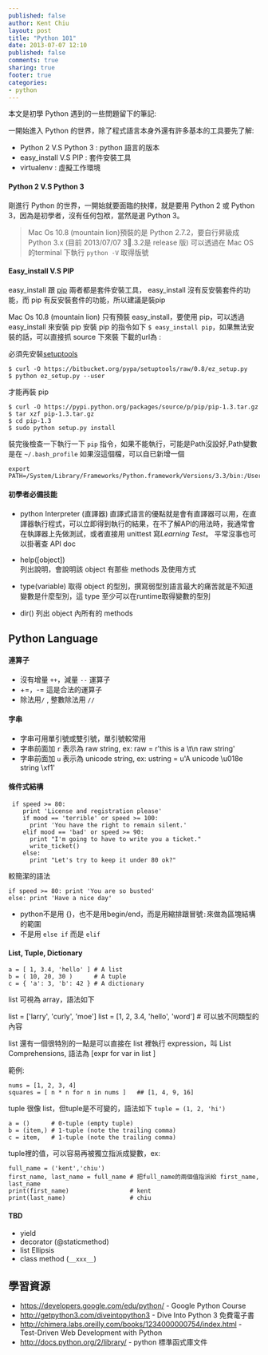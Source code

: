 ```yaml
---
published: false
author: Kent Chiu
layout: post
title: "Python 101"
date: 2013-07-07 12:10
published: false
comments: true
sharing: true
footer: true
categories: 
- python
---
```


 
本文是初學 Python 遇到的一些問題留下的筆記:

一開始進入 Python 的世界，除了程式語言本身外還有許多基本的工具要先了解:

-  Python 2 V.S Python 3 : python 語言的版本
-  easy_install V.S PIP : 套件安裝工具
-  virtualenv            : 虛擬工作環境  


#### Python 2 V.S Python 3

剛進行 Python 的世界，一開始就要面臨的抉擇，就是要用 Python 2 或 Python 3，因為是初學者，沒有任何包袱，當然是選 Python 3。


> Mac Os 10.8 (mountain lion)預裝的是 Python 2.7.2，要自行昇級成 Python 3.x (目前 2013/07/07 3.3.2是 release 版)
> 可以透過在 Mac OS 的terminal 下執行 `python -V` 取得版號


#### Easy_install V.S PIP
easy_install 跟 [pip][] 兩者都是套件安裝工具， easy_install 沒有反安裝套件的功能，而 pip 有反安裝套件的功能，所以建議是裝pip

Mac Os 10.8 (mountain lion) 只有預裝 easy_install，要使用 pip，可以透過 easy_install 來安裝 pip
安裝 pip 的指令如下 `$ easy_install pip`，如果無法安裝的話，可以直接抓 source 下來裝
下載的url為 : 

必須先安裝[setuptools][] 

	$ curl -O https://bitbucket.org/pypa/setuptools/raw/0.8/ez_setup.py
	$ python ez_setup.py --user	


才能再裝 pip

	$ curl -O https://pypi.python.org/packages/source/p/pip/pip-1.3.tar.gz
	$ tar xzf pip-1.3.tar.gz
	$ cd pip-1.3
	$ sudo python setup.py install
 
裝完後檢查一下執行一下 `pip` 指令，如果不能執行，可能是Path沒設好,Path變數是在 `~/.bash_profile` 如果沒這個檔，可以自已新增一個

	export PATH=/System/Library/Frameworks/Python.framework/Versions/3.3/bin:/Users/kent/Library/Python/3.3/bin:$PATH
 

#### 初學者必備技能

- 	python Interpreter (直譯器)
	直譯式語言的優點就是會有直譯器可以用，在直譯器執行程式，可以立即得到執行的結果，在不了解API的用法時，我通常會在執譯器上先做測試，或者直接用 unittest 寫*Learning Test*。
	平常沒事也可以掛著查 API doc

- 	help([object])  
	列出說明，會說明該 object 有那些 methods 及使用方式
- 	type(variable)
	取得 object 的型別，撰寫弱型別語言最大的痛苦就是不知道變數是什麼型別，這 type 至少可以在runtime取得變數的型別
-   dir() 列出 object 內所有的 methods



Python Language
---

#### 連算子

- 沒有增量 `++`，減量 `--` 運算子
- +=，-= 這是合法的運算子
- 除法用`/` , 整數除法用 `//`

#### 字串

- 字串可用單引號或雙引號，單引號較常用
- 字串前面加 `r` 表示為 raw string, ex: raw = r'this is a \t\n raw string'
- 字串前面加 `u` 表示為 unicode string, ex: ustring = u'A unicode \u018e string \xf1'

#### 條件式結構

	 if speed >= 80:
	    print 'License and registration please'
	    if mood == 'terrible' or speed >= 100:
	      print 'You have the right to remain silent.'
	    elif mood == 'bad' or speed >= 90:
	      print "I'm going to have to write you a ticket."
	      write_ticket()
	    else:
	      print "Let's try to keep it under 80 ok?"

較簡潔的語法
	      
	if speed >= 80: print 'You are so busted'
	else: print 'Have a nice day'	      
	      
- python不是用 {}，也不是用begin/end，而是用縮排跟冒號`:`來做為區塊結構的範圍
- 不是用 `else if` 而是 `elif`

#### List, Tuple, Dictionary


	a = [ 1, 3.4, 'hello' ] # A list
	b = ( 10, 20, 30 )      # A tuple	c = { 'a': 3, 'b': 42 } # A dictionary
list 可視為 array，語法如下

list = ['larry', 'curly', 'moe'] 
list = [1, 2, 3.4, 'hello', 'word'] # 可以放不同類型的內容


list 還有一個很特別的一點是可以直接在 list 裡執行 expression，叫 List Comprehensions,
語法為 [expr for var in list ]

範例:

	nums = [1, 2, 3, 4]
	squares = [ n * n for n in nums ]   ## [1, 4, 9, 16]
	
tuple 很像 list，但tuple是不可變的，語法如下 `tuple = (1, 2, 'hi')`

	a = ()      # 0-tuple (empty tuple)	b = (item,) # 1-tuple (note the trailing comma)	c = item,   # 1-tuple (note the trailing comma)tuple裡的值，可以容易再被獨立指派成變數，ex:
	full_name = ('kent','chiu')
	first_name, last_name = full_name # 把full_name的兩個值指派給 first_name, last_name
	print(first_name)                 # kent
	print(last_name)                  # chiu
	



#### TBD
- 	yield
- 	decorator (@staticmethod)
- 	list Ellipsis
-  	class method (`__xxx__`)



學習資源
--

- <https://developers.google.com/edu/python/>  - Google Python Course
- <http://getpython3.com/diveintopython3> - Dive Into Python 3 免費電子書
- <http://chimera.labs.oreilly.com/books/1234000000754/index.html> - Test-Driven Web Development with Python
- <http://docs.python.org/2/library/> - python 標準函式庫文件


[python]: http://www.python.org/
[scala]:  http://www.scala-lang.org/
[setuptools]: http://pythonhosted.org/setuptools/
[pip]: http://www.pip-installer.org/
